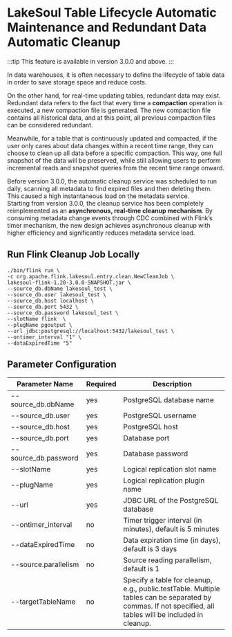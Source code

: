 # LakeSoul Table Lifecycle Automatic Maintenance and Redundant Data Automatic Cleanup

:::tip
This feature is available in version 3.0.0 and above.
:::

In data warehouses, it is often necessary to define the lifecycle of table data in order to save storage space and reduce costs.

On the other hand, for real-time updating tables, redundant data may exist. Redundant data refers to the fact that every time a **compaction** operation is executed, a new compaction file is generated. The new compaction file contains all historical data, and at this point, all previous compaction files can be considered redundant.

Meanwhile, for a table that is continuously updated and compacted, if the user only cares about data changes within a recent time range, they can choose to clean up all data before a specific compaction. This way, one full snapshot of the data will be preserved, while still allowing users to perform incremental reads and snapshot queries from the recent time range onward.

Before version 3.0.0, the automatic cleanup service was scheduled to run daily, scanning all metadata to find expired files and then deleting them. This caused a high instantaneous load on the metadata service.  
Starting from version 3.0.0, the cleanup service has been completely reimplemented as an **asynchronous, real-time cleanup mechanism**. By consuming metadata change events through CDC combined with Flink’s timer mechanism, the new design achieves asynchronous cleanup with higher efficiency and significantly reduces metadata service load.

## Run Flink Cleanup Job Locally

```shell
./bin/flink run \
-c org.apache.flink.lakesoul.entry.clean.NewCleanJob \
lakesoul-flink-1.20-3.0.0-SNAPSHOT.jar \
--source_db.dbName lakesoul_test \
--source_db.user lakesoul_test \
--source_db.host localhost \
--source_db.port 5432 \
--source_db.password lakesoul_test \
--slotName flink  \
--plugName pgoutput \
--url jdbc:postgresql://localhost:5432/lakesoul_test \
--ontimer_interval "1" \
--dataExpiredTime "5"
```

## Parameter Configuration

| Parameter Name                | Required | Description                                                      |
|---------------------|----------|---------------------------------------------------------|
| --source_db.dbName  | yes      | PostgreSQL database name                                                 |
| --source_db.user    | yes      | PostgreSQL username                                                |
| --source_db.host    | yes      | PostgreSQL host                                              |
| --source_db.port    | yes      | Database port                                                   |
| --source_db.password | yes      | Database password                                                    |
| --slotName          | yes      | Logical replication slot name                                                    |
| --plugName          | yes      | Logical replication plugin name                                                    |
| --url               | yes      | JDBC URL of the PostgreSQL database                                                  |
| --ontimer_interval  | no       | Timer trigger interval (in minutes), default is 5 minutes                                    |
| --dataExpiredTime   | no       | Data expiration time (in days), default is 3 days                                     |
| --source.parallelism | no       | Source reading parallelism, default is 1                                           |
| --targetTableName   | no       | Specify a table for cleanup, e.g., public.testTable. Multiple tables can be separated by commas. If not specified, all tables will be included in cleanup. |

